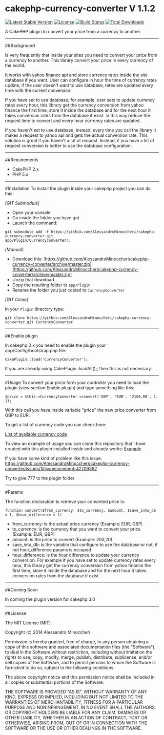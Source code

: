 cakephp-currency-converter V 1.1.2
==============================

[![Latest Stable Version](https://poser.pugx.org/alessandrominoccheri/cakephp-currency-converter/v/stable.svg)](https://packagist.org/packages/alessandrominoccheri/cakephp-currency-converter)
[![License](https://poser.pugx.org/alessandrominoccheri/cakephp-currency-converter/license.svg)](https://packagist.org/packages/alessandrominoccheri/cakephp-currency-converter)
[![Build Status](https://api.travis-ci.org/AlessandroMinoccheri/cakephp-currency-converter.png)](https://travis-ci.org/AlessandroMinoccheri/cakephp-currency-converter)
[![Total Downloads](https://poser.pugx.org/alessandrominoccheri/cakephp-currency-converter/d/total.png)](https://packagist.org/packages/alessandrominoccheri/cakephp-currency-converter)

A CakePHP plugin to convert your price from a currency to another

---

##Background

Is very frequently that inside your sites you need to convert your price from a currency to another.
This library convert your price in every currency of the world.

It works with yahoo finance api and store currency rates inside the site database if you want.
User can configure in hour the time of currency rates update, if the user doesn't want to use database, rates are updated every time with the current conversion.

If you have set to use database, for example, user sets to update currency rates every hour, this library get the currency conversion from yahoo finance the first time, store it inside the database and for the next hour it takes conversion rates from the database if exist.
In this way reduce the request time to convert and every hour currency rates are updated.

If you haven't set to use database, instead, every time you call the library it makes a request to yahoo api and gets the actual conversion rate. This solution is great if you haven't a lot of request. Instead, if you have a lot of request  conversion is better to use the database configuration.

---

##Requirements

* CakePHP 2.x
* PHP 5.x 

---

#Installation
To install the plugin inside your cakephp project you can do this:

_[GIT Submodule]_

* Open your console 
* Go inside the folder you have got
* Launch the command: 
```
git submodule add -f https://github.com/AlessandroMinoccheri/cakephp-currency-converter.git
app/Plugin/CurrencyConverter/.
```

_[Manual]_

* Download this: [https://github.com/AlessandroMinoccheri/cakephp-currency-converter/archive/master.zip](https://github.com/AlessandroMinoccheri/cakephp-currency-converter/archive/master.zip)
* Unzip that download.
* Copy the resulting folder to `app/Plugin`
* Rename the folder you just copied to `CurrencyConverter`

_[GIT Clone]_

In your `Plugin` directory type:

    git clone https://github.com/AlessandroMinoccheri/cakephp-currency-converter.git CurrencyConverter
    
---

##Enable plugin

In cakephp 2.x you need to enable the plugin your app/Config/bootstrap.php file:
```
CakePlugin::load('CurrencyConverter');
```

If you are already using CakePlugin::loadAll();, then this is not necessary.

---
#Usage
To convert your price form your controller you need to load the plugin (view section Enable plugin) and type something like this:
```
$price = $this->CurrencyConverter->convert('GBP', 'EUR', '2100,00', 1, 1);
```

With this call you have inside variable "price" the new price converter from GBP to EUR.

To get a list of currency code you can check here:

[List of available currency code](http://www.xe.com/iso4217.php )

To view an example of usage you can clone this repository that I have created with this plugin installed inside and already works:
[Example](https://github.com/AlessandroMinoccheri/cakephp-currency-converter-example)

If you have some kind of problem like this issue:
https://github.com/AlessandroMinoccheri/cakephp-currency-converter/issues/1#issuecomment-42709382

Try to give 777 to the plugin folder

---
#Params

The function declaration to retrieve your converted price is:
```
function convert($from_currency, $to_currency, $amount, $save_into_db = 1, $hour_difference = 1)
```

* from_currency: is the actual price currency (Example: EUR, GBP)
* to_currency: is the currency that you want to convert your price (Example: EUR, GBP)
* amount: is the price to convert (Example: 200,20)
* save_into_db: is the variable that configure to use the database or not, if not hour_difference params is escaped
* hour_difference: is the hour difference to update your currency conversion. For example if you have set to update currency rates every hour, this library get the currency conversion from yahoo finance the first time, store it inside the database and for the next hour it takes conversion rates from the database if exist.

---

##Coming Soon

In coming the plugin version for cakephp 3.0


---
##License

The MIT License (MIT)

Copyright (c) 2014 Alessandro Minoccheri

Permission is hereby granted, free of charge, to any person obtaining a copy of this software and associated documentation files (the "Software"), to deal in the Software without restriction, including without limitation the rights to use, copy, modify, merge, publish, distribute, sublicense, and/or sell copies of the Software, and to permit persons to whom the Software is furnished to do so, subject to the following conditions:

The above copyright notice and this permission notice shall be included in all copies or substantial portions of the Software.

THE SOFTWARE IS PROVIDED "AS IS", WITHOUT WARRANTY OF ANY KIND, EXPRESS OR IMPLIED, INCLUDING BUT NOT LIMITED TO THE WARRANTIES OF MERCHANTABILITY, FITNESS FOR A PARTICULAR PURPOSE AND NONINFRINGEMENT. IN NO EVENT SHALL THE AUTHORS OR COPYRIGHT HOLDERS BE LIABLE FOR ANY CLAIM, DAMAGES OR OTHER LIABILITY, WHETHER IN AN ACTION OF CONTRACT, TORT OR OTHERWISE, ARISING FROM, OUT OF OR IN CONNECTION WITH THE SOFTWARE OR THE USE OR OTHER DEALINGS IN THE SOFTWARE.
